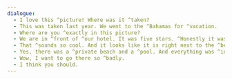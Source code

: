 ```yaml
---
dialogue:
  - I love this ^picture! Where was it ^taken?
  - This was taken last year. We went to the ^Bahamas for ^vacation.
  - Where are you ^exactly in this picture?
  - We are in ^front of ^our hotel. It was five stars. ^Honestly it was the ^nicest hotel ^I&rsquo;ve ever seen.
  - That ^sounds so cool. And it looks like it is right next to the ^beach.
  - Yes, there was a ^private beach and a ^pool. And everything was ^included. Food, bar, everything.
  - Wow, I want to go there so ^badly.
  - I think you should.
---
```

